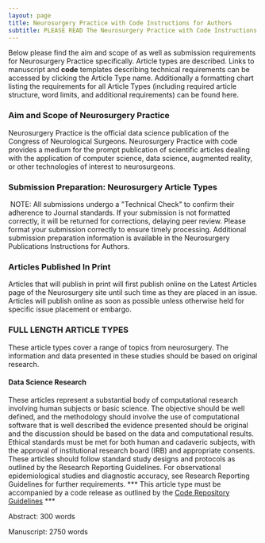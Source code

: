 ```yaml
---
layout: page
title: Neurosurgery Practice with Code Instructions for Authors
subtitle: ​​​​​​​​​​PLEASE READ The Neurosurgery Practice with Code Instructions for Authors, containing full policies and procedures for authors, can be found here. Authors should review this section thoroughly before submitting projects for review.​
---
```


Below please find the aim and scope of as well as submission requirements for ​Neurosurgery Practice specifically. Article types are described. Links to manuscript and **code** templates describing technical requirements can be accessed by clicking the Article Type name. Additionally a formatting chart listing the requirements for all Article Types (including required article structure, word limits, and additional requirements)​ can be found here.​

### Aim and Scope of Neurosurgery​ Practice
Neurosurgery Practice is the official data science publication of the Congress of Neurological Surgeons. Neurosurgery Practice with code provides a medium for the prompt publication of scientific articles dealing with the application of computer science, data science, augmented reality, or other technologies of interest to neurosurgeons.

### Submissio​n Preparation: Neurosurgery Article Types
​ NOTE: All submissions undergo a "Technical Check" to confirm their adherence to Journal standards. If your submission is not formatted correctly, it will be returned for corrections, delaying peer review. Please format your submission correctly to ensure timely processing. Additional submission preparation information is available in the Neurosurgery Publications Instructions for Authors.​​

### Articles Published In Print​
Articles that will publish in print will first publish online on the Latest Articles page of the Neurosurgery site until such time as they are placed in an issue. Articles will publish online as soon as possible unless otherwise held for specific issue placement or embargo.

### FULL LENGTH ARTICLE TYPES
These article types cover a range of topics from neurosurgery. The information and data presented in these studies should be based on original research.​​​

#### Data Science Research
These articles represent a substantial body of computational research involving human subjects or basic science. The objective should be well defined, and the methodology should involve the use of computational software that is well described the evidence presented should be original and the discussion should be based on the data and computational results. Ethical standards must be met for both human and cadaveric subjects, with the approval of institutional research board (IRB) and appropriate consents. These articles should follow standard study designs and protocols as outlined by the Research ​Reporting Guidelines. For observational epidemiological studies and diagnostic accuracy, see Research ​Reporting Guidelines​ for further requirements. *** This article type must be accompanied by a code release as outlined by the [Code Repository Guidelines]() ***

Abstract: 300 words

Manuscript: 2750 words
